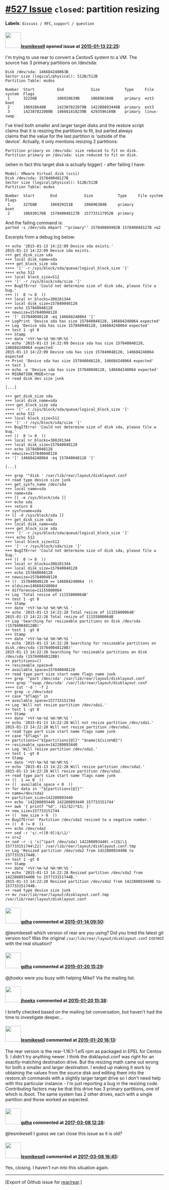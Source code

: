 [\#527 Issue](https://github.com/rear/rear/issues/527) `closed`: partition resizing
===================================================================================

**Labels**: `discuss / RFC`, `support / question`

#### <img src="https://avatars.githubusercontent.com/u/1752645?v=4" width="50">[lesmikesell](https://github.com/lesmikesell) opened issue at [2015-01-13 22:25](https://github.com/rear/rear/issues/527):

I'm trying to use rear to convert a Centos5 system to a VM. The  
source has 3 primary partitions on /dev/sda:

    Disk /dev/sda: 146684248063B
    Sector size (logical/physical): 512B/512B
    Partition Table: msdos

    Number  Start          End            Size           Type     File system  Flags
     1      32256B         106928639B     106896384B     primary  ext3         boot
     2      106928640B     142387822079B  142280893440B  primary  ext3
     3      142387822080B  146681418239B  4293596160B    primary  linux-swap

I've tried both smaller and larger target disks and the restore script  
claims that it is resizing the partitions to fit, but parted always  
claims that the value for the last partition is 'outside of the  
device'. Actually, it only mentions resizing 2 partitions:

    Partition primary on /dev/sda: size reduced to fit on disk.
    Partition primary on /dev/sda: size reduced to fit on disk.

(when in fact this target disk is actually bigger) - after failing I
have:

    Model: VMware Virtual disk (scsi)
    Disk /dev/sda: 157840048127B
    Sector size (logical/physical): 512B/512B
    Partition Table: msdos

    Number  Start       End            Size           Type     File system  Flags
     1      32768B      106929151B     106896384B     primary               boot
     2      106930176B  157840048127B  157733117952B  primary

And the failing command is:  
`parted -s /dev/sda mkpart '"primary"' 157840084992B 157840048127B >&2`

Excerpts from a debug log below:

    ++ echo '2015-01-13 14:22:09 Device sda exists.'
    2015-01-13 14:22:09 Device sda exists.
    +++ get_disk_size sda
    +++ local disk_name=sda
    ++++ get_block_size sda
    ++++ '[' -r /sys/block/sda/queue/logical_block_size ']'
    ++++ echo 512
    +++ local block_size=512
    +++ '[' -r /sys/block/sda/size ']'
    +++ BugIfError 'Could not determine size of disk sda, please file a bug.'
    +++ ((  0 != 0  ))
    +++ local nr_blocks=308281344
    +++ local disk_size=157840048128
    +++ echo 157840048128
    ++ newsize=157840048128
    ++ '[' 157840048128 -eq 146684248064 ']'
    ++ LogPrint 'Device sda has size 157840048128, 146684248064 expected'
    ++ Log 'Device sda has size 157840048128, 146684248064 expected'
    ++ test 1 -gt 0
    +++ Stamp
    +++ date '+%Y-%m-%d %H:%M:%S '
    ++ echo '2015-01-13 14:22:09 Device sda has size 157840048128, 146684248064 expected'
    2015-01-13 14:22:09 Device sda has size 157840048128, 146684248064 expected
    ++ Print 'Device sda has size 157840048128, 146684248064 expected'
    ++ test 1
    ++ echo -e 'Device sda has size 157840048128, 146684248064 expected'
    ++ MIGRATION_MODE=true
    ++ read disk dev size junk

    [...]

    +++ get_disk_size sda
    +++ local disk_name=sda
    ++++ get_block_size sda
    ++++ '[' -r /sys/block/sda/queue/logical_block_size ']'
    ++++ echo 512
    +++ local block_size=512
    +++ '[' -r /sys/block/sda/size ']'
    +++ BugIfError 'Could not determine size of disk sda, please file a bug.'
    +++ ((  0 != 0  ))
    +++ local nr_blocks=308281344
    +++ local disk_size=157840048128
    +++ echo 157840048128
    ++ newsize=157840048128
    ++ '[' 146684248064 -eq 157840048128 ']'

    [...]

    +++ grep '^disk ' /var/lib/rear/layout/disklayout.conf
    ++ read type device size junk
    +++ get_sysfs_name /dev/sda
    +++ local name=sda
    +++ name=sda
    +++ [[ -e /sys/block/sda ]]
    +++ echo sda
    +++ return 0
    ++ sysfsname=sda
    ++ [[ -d /sys/block/sda ]]
    +++ get_disk_size sda
    +++ local disk_name=sda
    ++++ get_block_size sda
    ++++ '[' -r /sys/block/sda/queue/logical_block_size ']'
    ++++ echo 512
    +++ local block_size=512
    +++ '[' -r /sys/block/sda/size ']'
    +++ BugIfError 'Could not determine size of disk sda, please file a bug.'
    +++ ((  0 != 0  ))
    +++ local nr_blocks=308281344
    +++ local disk_size=157840048128
    +++ echo 157840048128
    ++ newsize=157840048128
    ++ ((  157840048128 == 146684248064  ))
    ++ oldsize=146684248064
    ++ difference=11155800064
    ++ Log 'Total resize of 11155800064B'
    ++ test 1 -gt 0
    +++ Stamp
    +++ date '+%Y-%m-%d %H:%M:%S '
    ++ echo '2015-01-13 14:22:28 Total resize of 11155800064B'
    2015-01-13 14:22:28 Total resize of 11155800064B
    ++ Log 'Searching for resizeable partitions on disk /dev/sda (157840048128B)'
    ++ test 1 -gt 0
    +++ Stamp
    +++ date '+%Y-%m-%d %H:%M:%S '
    ++ echo '2015-01-13 14:22:28 Searching for resizeable partitions on disk /dev/sda (157840048128B)'
    2015-01-13 14:22:28 Searching for resizeable partitions on disk /dev/sda (157840048128B)
    ++ partitions=()
    ++ resizeable_space=0
    ++ available_space=157840048128
    ++ read type part size start name flags name junk
    +++ grep '^part /dev/sda' /var/lib/rear/layout/disklayout.conf
    ++++ grep '^swap /dev/sda' /var/lib/rear/layout/disklayout.conf
    ++++ cut '-d ' -f 2
    +++ grep -v /dev/sda3
    ++ case "$flags" in
    ++ available_space=157733151744
    ++ Log 'Will not resize partition /dev/sda1.'
    ++ test 1 -gt 0
    +++ Stamp
    +++ date '+%Y-%m-%d %H:%M:%S '
    ++ echo '2015-01-13 14:22:28 Will not resize partition /dev/sda1.'
    2015-01-13 14:22:28 Will not resize partition /dev/sda1.
    ++ read type part size start name flags name junk
    ++ case "$flags" in
    ++ partitions=("${partitions[@]}" "$name|${size%B}")
    ++ resizeable_space=142280893440
    ++ Log 'Will resize partition /dev/sda2.'
    ++ test 1 -gt 0
    ++ Stamp
    +++ date '+%Y-%m-%d %H:%M:%S '
    ++ echo '2015-01-13 14:22:28 Will resize partition /dev/sda2.'
    2015-01-13 14:22:28 Will resize partition /dev/sda2.
    ++ read type part size start name flags name junk
    ++ ((  1 == 0  ))
    ++ ((  available_space < 0  ))
    ++ for data in '"${partitions[@]}"'
    ++ name=/dev/sda2
    ++ partition_size=142280893440
    +++ echo '142280893440 142280893440 157733151744'
    +++ awk '{ printf "%d", ($1/$2)*$3; }'
    ++ new_size=157733151744
    ++ ((  new_size > 0  ))
    ++ BugIfError 'Partition /dev/sda2 resized to a negative number.'
    ++ ((  0 != 0  ))
    +++ echo /dev/sda2
    +++ sed -r 's/.+([0-9])$/\1/'
    ++ nr=2
    ++ sed -r -i 's|^(part /dev/sda) 142280893440(.+)2$|\1 157733151744\22|' /var/lib/rear/layout/disklayout.conf.tmp
    ++ Log 'Resized partition /dev/sda2 from 142280893440B to 157733151744B.'
    ++ test 1 -gt 0
    +++ Stamp
    +++ date '+%Y-%m-%d %H:%M:%S '
    ++ echo '2015-01-13 14:22:28 Resized partition /dev/sda2 from 142280893440B to 157733151744B.'
    2015-01-13 14:22:28 Resized partition /dev/sda2 from 142280893440B to 157733151744B.
    ++ read type device size junk
    ++ mv /var/lib/rear/layout/disklayout.conf.tmp /var/lib/rear/layout/disklayout.conf

#### <img src="https://avatars.githubusercontent.com/u/888633?u=cdaeb31efcc0048d3619651aa18dd4b76e636b21&v=4" width="50">[gdha](https://github.com/gdha) commented at [2015-01-14 09:50](https://github.com/rear/rear/issues/527#issuecomment-69892320):

@lesmikesell which version of rear are you using? Did you tried the
latest git version too? Was the original
`/var/lib/rear/layout/disklayout.conf` correct with the real situation?

#### <img src="https://avatars.githubusercontent.com/u/888633?u=cdaeb31efcc0048d3619651aa18dd4b76e636b21&v=4" width="50">[gdha](https://github.com/gdha) commented at [2015-01-20 15:29](https://github.com/rear/rear/issues/527#issuecomment-70671652):

@jhoekx were you busy with helping Mike? Via the mailing list.

#### <img src="https://avatars.githubusercontent.com/u/783473?v=4" width="50">[jhoekx](https://github.com/jhoekx) commented at [2015-01-20 15:38](https://github.com/rear/rear/issues/527#issuecomment-70673283):

I briefly checked based on the mailing list conversation, but haven't
had the time to investigate deeper...

#### <img src="https://avatars.githubusercontent.com/u/1752645?v=4" width="50">[lesmikesell](https://github.com/lesmikesell) commented at [2015-01-20 16:13](https://github.com/rear/rear/issues/527#issuecomment-70680109):

The rear version is the rear-1.16.1-1.el5 rpm as packaged in EPEL for
Centos 5. I didn't try anything newer. I think the disklayout.conf was
right for an exactly-matching destination drive. But the resizing math
came out wrong for both a smaller and larger destination. I ended up
making it work by obtaining the values from the source disk and editing
them into the restore.sh commands with a slightly larger target drive so
I don't need help with this particular instance - I'm just reporting a
bug in the resizing code. Contributing factors may be that this drive
has 3 primary partitions, one of which is /boot. The same system has 2
other drives, each with a single partition and those worked as expected.

#### <img src="https://avatars.githubusercontent.com/u/888633?u=cdaeb31efcc0048d3619651aa18dd4b76e636b21&v=4" width="50">[gdha](https://github.com/gdha) commented at [2017-03-08 12:28](https://github.com/rear/rear/issues/527#issuecomment-285028264):

@lesmikesell I guess we can close this issue as it is old?

#### <img src="https://avatars.githubusercontent.com/u/1752645?v=4" width="50">[lesmikesell](https://github.com/lesmikesell) commented at [2017-03-08 16:45](https://github.com/rear/rear/issues/527#issuecomment-285095798):

Yes, closing. I haven't run into this situation again.

------------------------------------------------------------------------

\[Export of Github issue for
[rear/rear](https://github.com/rear/rear).\]
